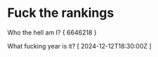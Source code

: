 # Fuck the rankings

Who the hell am I?
{ 6646218 }

What fucking year is it?
[ 2024-12-12T18:30:00Z ]
